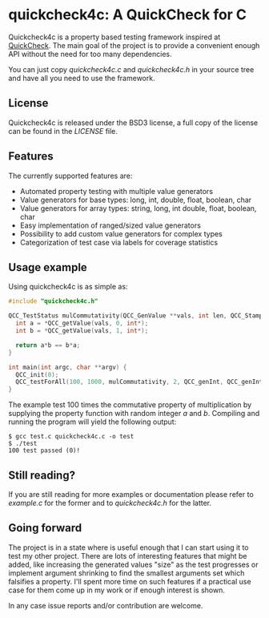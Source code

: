 quickcheck4c: A QuickCheck for C
================================
Quickcheck4c is a property based testing framework inspired at [QuickCheck](http://www.cse.chalmers.se/~rjmh/QuickCheck/).
The main goal of the project is to provide a convenient enough API without the need for too many dependencies.

You can just copy *quickcheck4c.c* and *quickcheck4c.h* in your source tree and have all you need to use the framework.

License
-------
Quickcheck4c is released under the BSD3 license, a full copy of the license can be found in the *LICENSE* file.

Features
--------
The currently supported features are:
* Automated property testing with multiple value generators
* Value generators for base types: long, int, double, float, boolean, char
* Value generators for array types: string, long, int double, float, boolean, char
* Easy implementation of ranged/sized value generators
* Possibility to add custom value generators for complex types
* Categorization of test case via labels for coverage statistics

Usage example
-------------
Using quickcheck4c is as simple as:
```C
#include "quickcheck4c.h"

QCC_TestStatus mulCommutativity(QCC_GenValue **vals, int len, QCC_Stamp **stamp) {
  int a = *QCC_getValue(vals, 0, int*);
  int b = *QCC_getValue(vals, 1, int*);

  return a*b == b*a;
}

int main(int argc, char **argv) {
  QCC_init(0);
  QCC_testForAll(100, 1000, mulCommutativity, 2, QCC_genInt, QCC_genInt);
}
```

The example test 100 times the commutative property of multiplication by supplying the property function with random integer *a* and *b*.
Compiling and running the program will yield the following output:
```
$ gcc test.c quickcheck4c.c -o test 
$ ./test
100 test passed (0)!
```

Still reading?
--------------
If you are still reading for more examples or documentation please refer to *example.c* for the former and to *quickcheck4c.h* for the latter.

Going forward
-------------
The project is in a state where is useful enough that I can start using it to test my other project.
There are lots of interesting features that might be added, like increasing the generated values "size" as the test progresses or implement argument shrinking to find the smallest arguments set which falsifies a property.
I'll spent more time on such features if a practical use case for them come up in my work or if enough interest is shown.

In any case issue reports and/or contribution are welcome.
